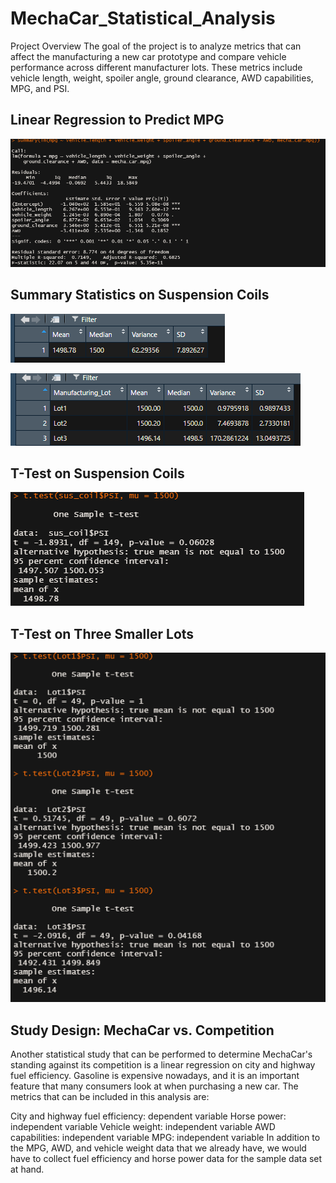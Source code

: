 # MechaCar_Statistical_Analysis
Project Overview
The goal of the project is to analyze metrics that can affect the manufacturing a new car prototype and compare vehicle performance across different manufacturer lots. These metrics include vehicle length, weight, spoiler angle, ground clearance, AWD capabilities, MPG, and PSI.

## Linear Regression to Predict MPG

![This is an image](https://github.com/olenarabani/MechaCar_Statistical_Analysis/blob/main/summary.png)

## Summary Statistics on Suspension Coils

![This is an image](https://github.com/olenarabani/MechaCar_Statistical_Analysis/blob/main/total_summary.png)

![This is an image](https://github.com/olenarabani/MechaCar_Statistical_Analysis/blob/main/lot_summary.png)

## T-Test on Suspension Coils

![This is an image](https://github.com/olenarabani/MechaCar_Statistical_Analysis/blob/main/t.test_sus.png)

## T-Test on Three Smaller Lots

![This is an image](https://github.com/olenarabani/MechaCar_Statistical_Analysis/blob/main/t.test_lots.png)

## Study Design: MechaCar vs. Competition
Another statistical study that can be performed to determine MechaCar's standing against its competition is a linear regression on city and highway fuel efficiency. Gasoline is expensive nowadays, and it is an important feature that many consumers look at when purchasing a new car. The metrics that can be included in this analysis are:

City and highway fuel efficiency: dependent variable
Horse power: independent variable
Vehicle weight: independent variable
AWD capabilities: independent variable
MPG: independent variable In addition to the MPG, AWD, and vehicle weight data that we already have, we would have to collect fuel efficiency and horse power data for the sample data set at hand.


